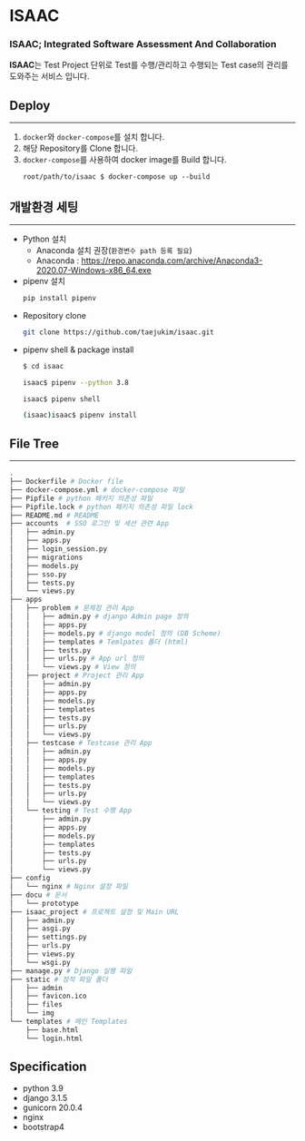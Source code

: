 # ISAAC
### ISAAC; Integrated Software Assessment And Collaboration

**ISAAC**는 Test Project 단위로 Test를 수행/관리하고 수행되는 Test case의 관리를 도와주는 서비스 입니다.

## Deploy
------

1) `docker`와 `docker-compose`를 설치 합니다.
2) 해당 Repository를 Clone 합니다.
3) `docker-compose`를 사용하여 docker image를 Build 합니다.
    ```shell
    root/path/to/isaac $ docker-compose up --build
    ```

## 개발환경 세팅
-----

 * Python 설치
    * Anaconda 설치 권장(`환경변수 path 등록 필요`)
    * Anaconda : https://repo.anaconda.com/archive/Anaconda3-2020.07-Windows-x86_64.exe
 * pipenv 설치
    ```bash
    pip install pipenv
    ```
 * Repository clone
    ```bash
    git clone https://github.com/taejukim/isaac.git
    ```
 * pipenv shell & package install
    ```bash
    $ cd isaac

    isaac$ pipenv --python 3.8

    isaac$ pipenv shell

    (isaac)isaac$ pipenv install

    ```


## File Tree
-----

```bash
.
├── Dockerfile # Docker file
├── docker-compose.yml # docker-compose 파일
├── Pipfile # python 패키지 의존성 파일
├── Pipfile.lock # python 패키지 의존성 파일 lock
├── README.md # README
├── accounts  # SSO 로그인 및 세션 관련 App
│   ├── admin.py
│   ├── apps.py
│   ├── login_session.py
│   ├── migrations
│   ├── models.py
│   ├── sso.py
│   ├── tests.py
│   └── views.py
├── apps
│   ├── problem # 문제점 관리 App
│   │   ├── admin.py # django Admin page 정의
│   │   ├── apps.py
│   │   ├── models.py # django model 정의 (DB Scheme)
│   │   ├── templates # Temlpates 폴더 (html)
│   │   ├── tests.py 
│   │   ├── urls.py # App url 정의
│   │   └── views.py # View 정의
│   ├── project # Project 관리 App
│   │   ├── admin.py
│   │   ├── apps.py
│   │   ├── models.py
│   │   ├── templates
│   │   ├── tests.py
│   │   ├── urls.py
│   │   └── views.py
│   ├── testcase # Testcase 관리 App
│   │   ├── admin.py
│   │   ├── apps.py
│   │   ├── models.py
│   │   ├── templates
│   │   ├── tests.py
│   │   ├── urls.py
│   │   └── views.py
│   └── testing # Test 수행 App
│       ├── admin.py
│       ├── apps.py
│       ├── models.py
│       ├── templates
│       ├── tests.py
│       ├── urls.py
│       └── views.py
├── config 
│   └── nginx # Nginx 설정 파일
├── docu # 문서
│   └── prototype
├── isaac_project # 프로젝트 설정 및 Main URL
│   ├── admin.py
│   ├── asgi.py
│   ├── settings.py
│   ├── urls.py
│   ├── views.py
│   └── wsgi.py
├── manage.py # Django 실행 파일
├── static # 정적 파일 폴더
│   ├── admin
│   ├── favicon.ico
│   ├── files
│   └── img
└── templates # 메인 Templates
    ├── base.html
    └── login.html
```


Specification
-----
- python 3.9
- django 3.1.5
- gunicorn 20.0.4
- nginx
- bootstrap4
